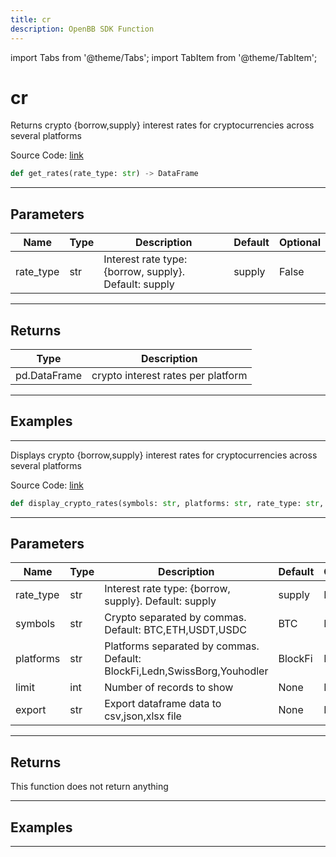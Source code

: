 ```yaml
---
title: cr
description: OpenBB SDK Function
---
```


import Tabs from '@theme/Tabs';
import TabItem from '@theme/TabItem';

# cr

<Tabs>
<TabItem value="model" label="Model" default>

Returns crypto {borrow,supply} interest rates for cryptocurrencies across several platforms

Source Code: [link](https://github.com/OpenBB-finance/OpenBBTerminal/tree/main/openbb_terminal/cryptocurrency/overview/loanscan_model.py#L267)

```python
def get_rates(rate_type: str) -> DataFrame
```
---

## Parameters

| Name | Type | Description | Default | Optional |
| ---- | ---- | ----------- | ------- | -------- |
| rate_type | str | Interest rate type: {borrow, supply}. Default: supply | supply | False |

---

## Returns

| Type | Description |
| ---- | ----------- |
| pd.DataFrame | crypto interest rates per platform |

---

## Examples

---



</TabItem>
<TabItem value="view" label="View">

Displays crypto {borrow,supply} interest rates for cryptocurrencies across several platforms

Source Code: [link](https://github.com/OpenBB-finance/OpenBBTerminal/tree/main/openbb_terminal/cryptocurrency/overview/loanscan_view.py#L24)

```python
def display_crypto_rates(symbols: str, platforms: str, rate_type: str, limit: int, export: str, external_axes: Optional[List[matplotlib.axes._axes.Axes]]) -> None
```
---

## Parameters

| Name | Type | Description | Default | Optional |
| ---- | ---- | ----------- | ------- | -------- |
| rate_type | str | Interest rate type: {borrow, supply}. Default: supply | supply | False |
| symbols | str | Crypto separated by commas. Default: BTC,ETH,USDT,USDC | BTC | False |
| platforms | str | Platforms separated by commas. Default: BlockFi,Ledn,SwissBorg,Youhodler | BlockFi | False |
| limit | int | Number of records to show | None | False |
| export | str | Export dataframe data to csv,json,xlsx file | None | False |

---

## Returns

This function does not return anything

---

## Examples

---



</TabItem>
</Tabs>